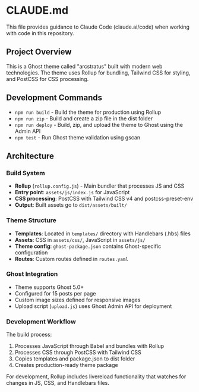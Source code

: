 # CLAUDE.md

This file provides guidance to Claude Code (claude.ai/code) when working with code in this repository.

## Project Overview

This is a Ghost theme called "arcstratus" built with modern web technologies. The theme uses Rollup for bundling, Tailwind CSS for styling, and PostCSS for CSS processing.

## Development Commands

- `npm run build` - Build the theme for production using Rollup
- `npm run zip` - Build and create a zip file in the dist folder
- `npm run deploy` - Build, zip, and upload the theme to Ghost using the Admin API
- `npm test` - Run Ghost theme validation using gscan

## Architecture

### Build System
- **Rollup** (`rollup.config.js`) - Main bundler that processes JS and CSS
- **Entry point**: `assets/js/index.js` for JavaScript
- **CSS processing**: PostCSS with Tailwind CSS v4 and postcss-preset-env
- **Output**: Built assets go to `dist/assets/built/`

### Theme Structure
- **Templates**: Located in `templates/` directory with Handlebars (.hbs) files
- **Assets**: CSS in `assets/css/`, JavaScript in `assets/js/`
- **Theme config**: `ghost-package.json` contains Ghost-specific configuration
- **Routes**: Custom routes defined in `routes.yaml`

### Ghost Integration
- Theme supports Ghost 5.0+
- Configured for 15 posts per page
- Custom image sizes defined for responsive images
- Upload script (`upload.js`) uses Ghost Admin API for deployment

### Development Workflow
The build process:
1. Processes JavaScript through Babel and bundles with Rollup
2. Processes CSS through PostCSS with Tailwind CSS
3. Copies templates and package.json to dist folder
4. Creates production-ready theme package

For development, Rollup includes livereload functionality that watches for changes in JS, CSS, and Handlebars files.